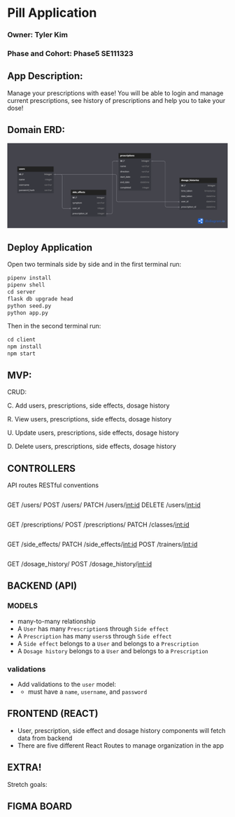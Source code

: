 # Pill Application

### Owner: Tyler Kim

### Phase and Cohort:  Phase5 SE111323

## App Description:
Manage your prescriptions with ease! You will be able to login and manage current prescriptions, see history of prescriptions and 
help you to take your dose!


## Domain ERD: 
![ERD](Pill-manager.png)


## Deploy Application


Open two terminals side by side and in the first terminal run:
```
pipenv install 
pipenv shell
cd server
flask db upgrade head 
python seed.py 
python app.py
```
Then in the second terminal run:
```
cd client 
npm install 
npm start 

```

## MVP:
CRUD:

C. Add users, prescriptions, side effects, dosage history

R. View users, prescriptions, side effects, dosage history

U. Update users, prescriptions, side effects, dosage history

D. Delete users, prescriptions, side effects, dosage history

## CONTROLLERS
​​API routes 
RESTful conventions 

```
```
GET /users/
POST /users/
PATCH /users/<int:id>
DELETE /users/<int:id>
```
```
GET /prescriptions/
POST /prescriptions/
PATCH /classes/<int:id>

```
```
GET /side_effects/
PATCH /side_effects/<int:id>
POST /trainers/<int:id>
```
```
GET /dosage_history/
POST /dosage_history/<int:id>


## BACKEND (API)
### MODELS
* many-to-many relationship
* A `User` has many `Prescription`s through `Side effect`
* A `Prescription` has many `users`s through `Side effect`
* A `Side effect` belongs to a `User` and belongs to a `Prescription`
* A `Dosage history` belongs to a `User` and belongs to a `Prescription`


### validations 
* Add validations to the `user` model:
* - must have a `name`, `username`, and `password`


## FRONTEND (REACT)
- User, prescription, side effect and dosage history components will fetch data from backend
- There are five different React Routes to manage organization in the app 


## EXTRA!
Stretch goals:


## FIGMA BOARD



